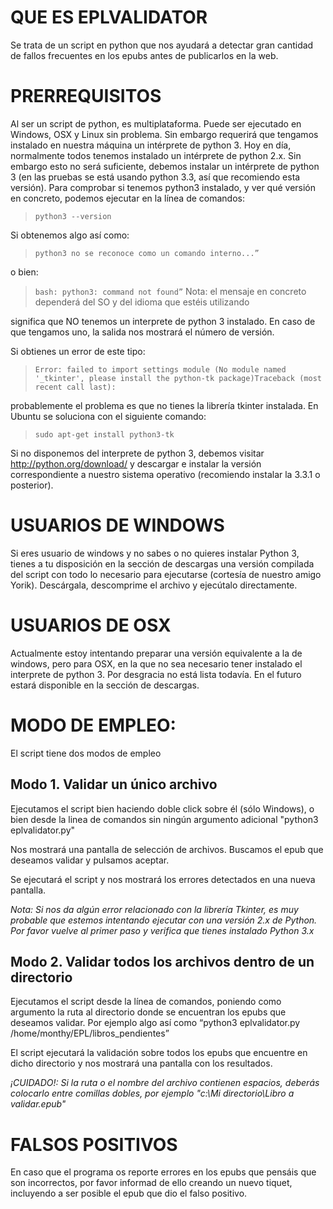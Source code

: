 # QUE ES EPLVALIDATOR #
Se trata de un script en python que nos ayudará a detectar gran cantidad de fallos frecuentes en los epubs antes de publicarlos en la web.

# PRERREQUISITOS #
Al ser un script de python, es multiplataforma. Puede ser ejecutado en Windows, OSX y Linux sin problema. Sin embargo requerirá que tengamos instalado en nuestra máquina un intérprete de python 3. Hoy en día, normalmente todos tenemos instalado un intérprete de python 2.x. Sin embargo esto no será suficiente, debemos instalar un intérprete de python 3 (en las pruebas se está usando python 3.3, así que recomiendo esta versión). Para comprobar si tenemos python3 instalado, y ver qué versión en concreto, podemos ejecutar en la línea de comandos:

> `python3 --version`

Si obtenemos algo así como:

> `python3 no se reconoce como un comando interno...”`

o bien:

> `bash: python3: command not found”`
> Nota: el mensaje en concreto dependerá del SO y del idioma que estéis utilizando

significa que NO tenemos un interprete de python 3 instalado. En caso de que tengamos uno, la salida nos mostrará el número de versión.

Si obtienes un error de este tipo:

> `Error: failed to import settings module (No module named '_tkinter', please install the python-tk package)Traceback (most recent call last):`

probablemente el problema es que no tienes la librería tkinter instalada. En Ubuntu se soluciona con el siguiente comando:

> `sudo apt-get install python3-tk`

Si no disponemos del interprete de python 3, debemos visitar http://python.org/download/ y descargar e instalar la versión correspondiente a nuestro sistema operativo (recomiendo instalar la 3.3.1 o posterior).

# USUARIOS DE WINDOWS #

Si eres usuario de windows y no sabes o no quieres instalar Python 3, tienes a tu disposición en la sección de descargas una versión compilada del script con todo lo necesario para ejecutarse (cortesía de nuestro amigo Yorik). Descárgala, descomprime el archivo y ejecútalo directamente.

# USUARIOS DE OSX #

Actualmente estoy intentando preparar una versión equivalente a la de windows, pero para OSX, en la que no sea necesario tener instalado el interprete de python 3. Por desgracia no está lista todavía. En el futuro estará disponible en la sección de descargas.

# MODO DE EMPLEO: #

El script tiene dos modos de empleo

## Modo 1. Validar un único archivo ##

Ejecutamos el script bien haciendo doble click sobre él (sólo Windows), o bien desde la linea de comandos sin ningún argumento adicional "python3 eplvalidator.py"

Nos mostrará una pantalla de selección de archivos. Buscamos el epub que deseamos validar y pulsamos aceptar.

Se ejecutará el script y nos mostrará los errores detectados en una nueva pantalla.

_Nota: Si nos da algún error relacionado con la librería Tkinter, es muy probable que estemos intentando ejecutar con una versión 2.x de Python. Por favor vuelve al primer paso y verifica que tienes instalado Python 3.x_

## Modo 2. Validar todos los archivos dentro de un directorio ##

Ejecutamos el script desde la línea de comandos, poniendo como argumento la ruta al directorio donde se encuentran los epubs que deseamos validar. Por ejemplo algo así como “python3 eplvalidator.py /home/monthy/EPL/libros\_pendientes”

El script ejecutará la validación sobre todos los epubs que encuentre en dicho directorio y nos mostrará una pantalla con los resultados.

_¡CUIDADO!: Si la ruta o el nombre del archivo contienen espacios, deberás colocarlo entre comillas dobles, por ejemplo "c:\Mi directorio\Libro a validar.epub"_

# FALSOS POSITIVOS #

En caso que el programa os reporte errores en los epubs que pensáis que son incorrectos, por favor informad de ello creando un nuevo tiquet, incluyendo a ser posible el epub que dio el falso positivo.